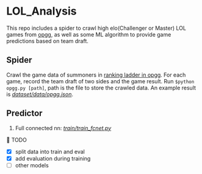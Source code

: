 # LOL_Analysis
This repo includes a spider to crawl high elo(Challenger or Master) LOL games from [opgg](https://www.op.gg/), as well as some ML algorithm to provide game predictions based on team draft.

## Spider
Crawl the game data of summoners in [ranking ladder in opgg](https://www.op.gg/ranking/ladder/). For each game, record the team draft of two sides and the game result. Run `$python opgg.py [path]`, path is the file to store the crawled data. An example result is [*dataset/data/opgg.json*](https://raw.githubusercontent.com/Bowenduan/LOL_Analysis/master/data/dataset/opgg.json).


## Predictor
1. Full connected nn: [*train/train_fcnet.py*](https://github.com/Bowenduan/LOL_Analysis/blob/master/train/train_fcnet.py)

:triangular_flag_on_post: TODO
* [x] split data into train and eval
* [x] add evaluation during training
* [ ] other models